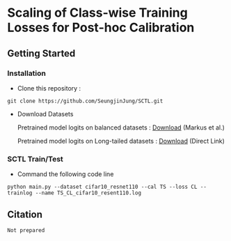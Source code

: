 # Scaling of Class-wise Training Losses for Post-hoc Calibration
## Getting Started
### Installation
- Clone this repository :
```
git clone https://github.com/SeungjinJung/SCTL.git
```
- Download Datasets

  Pretrained model logits on balanced datasets : [Download](https://github.com/markus93/NN_calibration) (Markus et al.)
  
  Pretrained model logits on Long-tailed datasets : [Download](https://drive.google.com/drive/folders/1KfDriNxfnuqnmsj_zwpK3j7y6Lav7XBL?usp=share_link) (Direct Link)

### SCTL Train/Test
- Command the following code line 
```
python main.py --dataset cifar10_resnet110 --cal TS --loss CL --trainlog --name TS_CL_cifar10_resent110.log
```
## Citation
```
Not prepared
```
